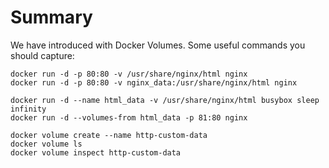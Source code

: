 # Summary

We have introduced with Docker Volumes.
Some useful commands you should capture:

```
docker run -d -p 80:80 -v /usr/share/nginx/html nginx
docker run -d -p 80:80 -v nginx_data:/usr/share/nginx/html nginx

docker run -d --name html_data -v /usr/share/nginx/html busybox sleep infinity
docker run -d --volumes-from html_data -p 81:80 nginx

docker volume create --name http-custom-data
docker volume ls
docker volume inspect http-custom-data
```
